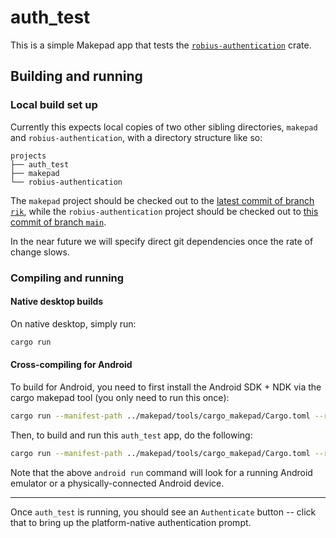 # auth_test

This is a simple Makepad app that tests the [`robius-authentication`](https://github.com/project-robius/robius-authentication) crate.

## Building and running

### Local build set up
Currently this expects local copies of two other sibling directories, `makepad` and `robius-authentication`, with a directory structure like so:
```
projects
├── auth_test
├── makepad
└── robius-authentication
```

The `makepad` project should be checked out to the [latest commit of branch `rik`](https://github.com/makepad/makepad/tree/rik),
while the `robius-authentication` project should be checked out to [this commit of branch `main`](https://github.com/project-robius/robius-authentication/commit/a5d7e6ac4ebf81e740ef09e22e3b69215fae6562).

In the near future we will specify direct git dependencies once the rate of change slows.

### Compiling and running

#### Native desktop builds
On native desktop, simply run:
```sh
cargo run
```

#### Cross-compiling for Android
To build for Android, you need to first install the Android SDK + NDK via the cargo makepad tool (you only need to run this once):
```sh
cargo run --manifest-path ../makepad/tools/cargo_makepad/Cargo.toml --release -- android install-toolchain --full-ndk
```

Then, to build and run this `auth_test` app, do the following:
```sh
cargo run --manifest-path ../makepad/tools/cargo_makepad/Cargo.toml --release -- android run -p auth_test --release
```

Note that the above `android run` command will look for a running Android emulator or a physically-connected Android device.


-----------------

Once `auth_test` is running, you should see an `Authenticate` button -- click that to bring up the platform-native authentication prompt.
